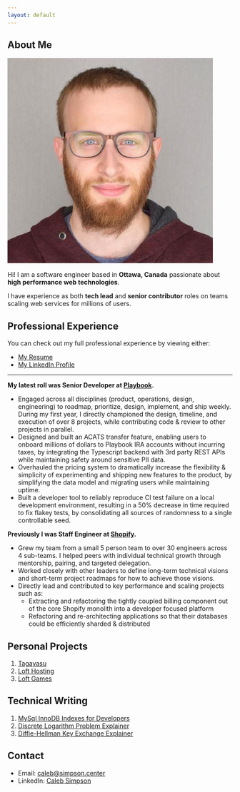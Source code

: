 ```yaml
---
layout: default
---
```


## About Me

<img class="profile-picture" src="professional_avatar.jfif">

Hi! I am a software engineer based in **Ottawa, Canada** passionate about **high performance web technologies**.

I have experience as both **tech lead** and **senior contributor** roles on teams scaling web services for millions of users.

## Professional Experience

You can check out my full professional experience by viewing either:
- [My Resume](/Caleb_Simpson_Resume_2024.pdf)
- [My LinkedIn Profile](https://www.linkedin.com/in/caleb-simpson-239b9b90/)

-------

<strong>My latest roll was Senior Developer at [Playbook](https://www.helloplaybook.com/).</strong>
* Engaged across all disciplines (product, operations, design, engineering) to roadmap, prioritize, design, implement, and ship weekly. During my first year, I directly championed the design, timeline, and execution of over 8 projects, while contributing code & review to other projects in parallel.
* Designed and built an ACATS transfer feature, enabling users to onboard millions of dollars to Playbook IRA accounts without incurring taxes, by integrating the Typescript backend with 3rd party REST APIs while maintaining safety around sensitive PII data.
* Overhauled the pricing system to dramatically increase the flexibility & simplicity of experimenting and shipping new features to the product, by simplifying the data model and migrating users while maintaining uptime.
* Built a developer tool to reliably reproduce CI test failure on a local development environment, resulting in a 50% decrease in time required to fix flakey tests, by consolidating all sources of randomness to a single controllable seed.


<strong>Previously I was Staff Engineer at [Shopify](https://shopify.com).</strong>
* Grew my team from a small 5 person team to over 30 engineers across 4 sub-teams. I helped peers with individual technical growth through mentorship, pairing, and targeted delegation.
* Worked closely with other leaders to define long-term technical visions and short-term project roadmaps for how to achieve those visions.
* Directly lead and contributed to key performance and scaling projects such as:
  * Extracting and refactoring the tightly coupled billing component out of the core Shopify monolith into a developer focused platform
  * Refactoring and re-architecting applications so that their databases could be efficiently sharded & distributed


## Personal Projects

1. [Tagayasu](https://tagayasu.xyz)
2. [Loft Hosting](https://loft.hosting)
3. [Loft Games](https://loft-games.com)

## Technical Writing

1. [MySql InnoDB Indexes for Developers](https://htlc.io/mysql-innodb-indexes-for-developers)
2. [Discrete Logarithm Problem Explainer](https://htlc.io/discrete-logarithm-problem)
3. [Diffie-Hellman Key Exchange Explainer](https://htlc.io/diffie-hellman-key-exchange)

## Contact

* Email: [caleb@simpson.center](mailto:caleb@simpson.center)
* LinkedIn: [Caleb Simpson](https://www.linkedin.com/in/caleb-simpson-239b9b90/)
